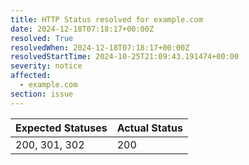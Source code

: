 ```yaml
---
title: HTTP Status resolved for example.com
date: 2024-12-18T07:18:17+00:00Z
resolved: True
resolvedWhen: 2024-12-18T07:18:17+00:00Z
resolvedStartTime: 2024-10-25T21:09:43.191474+00:00
severity: notice
affected:
  - example.com
section: issue
---
```


| Expected Statuses | Actual Status  |
|-------------------|----------------|
| 200, 301, 302 | 200 |
